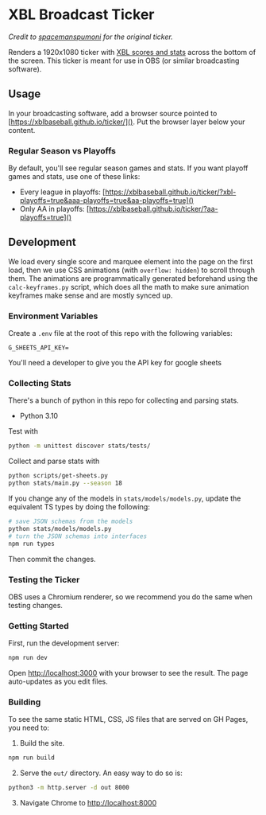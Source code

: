 # XBL Broadcast Ticker

_Credit to [spacemanspumoni](https://github.com/spacemanspumoni/xbl-ticker) for the original ticker._

Renders a 1920x1080 ticker with [XBL scores and stats](https://www.xblbaseball.com) across the bottom of the screen. This ticker is meant for use in OBS (or similar broadcasting software).

## Usage

In your broadcasting software, add a browser source pointed to [https://xblbaseball.github.io/ticker/](). Put the browser layer below your content.

### Regular Season vs Playoffs

By default, you'll see regular season games and stats. If you want playoff games and stats, use one of these links:

* Every league in playoffs: [https://xblbaseball.github.io/ticker/?xbl-playoffs=true&aaa-playoffs=true&aa-playoffs=true]()
* Only AA in playoffs: [https://xblbaseball.github.io/ticker/?aa-playoffs=true]()

## Development

We load every single score and marquee element into the page on the first load, then we use CSS animations (with `overflow: hidden`) to scroll through them. The animations are programmatically generated beforehand using the `calc-keyframes.py` script, which does all the math to make sure animation keyframes make sense and are mostly synced up.

### Environment Variables

Create a `.env` file at the root of this repo with the following variables:

```
G_SHEETS_API_KEY=
```

You'll need a developer to give you the API key for google sheets

### Collecting Stats

There's a bunch of python in this repo for collecting and parsing stats.

* Python 3.10

Test with

```sh
python -m unittest discover stats/tests/
```

Collect and parse stats with

```sh
python scripts/get-sheets.py
python stats/main.py --season 18
```

If you change any of the models in `stats/models/models.py`, update the equivalent TS types by doing the following:

```sh
# save JSON schemas from the models
python stats/models/models.py
# turn the JSON schemas into interfaces
npm run types
```

Then commit the changes.

### Testing the Ticker

OBS uses a Chromium renderer, so we recommend you do the same when testing changes.

### Getting Started

First, run the development server:

```bash
npm run dev
```

Open [http://localhost:3000](http://localhost:3000) with your browser to see the result. The page auto-updates as you edit files.

### Building

To see the same static HTML, CSS, JS files that are served on GH Pages, you need to:

1. Build the site.
  ```bash
  npm run build
  ```
2. Serve the `out/` directory. An easy way to do so is:
  ```bash
  python3 -m http.server -d out 8000
  ```
3. Navigate Chrome to [http://localhost:8000](http://localhost:8000)
